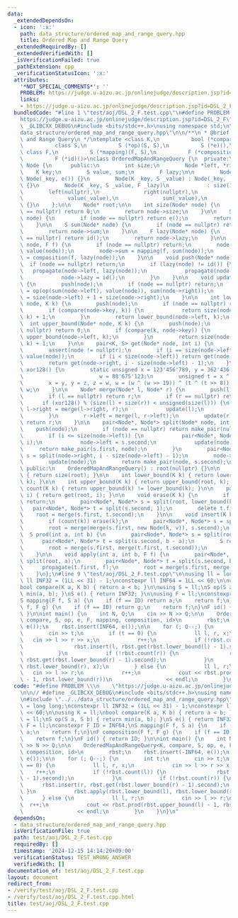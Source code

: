 ```yaml
---
data:
  _extendedDependsOn:
  - icon: ':x:'
    path: data_structure/ordered_map_and_range_query.hpp
    title: Ordered Map and Range Query
  _extendedRequiredBy: []
  _extendedVerifiedWith: []
  _isVerificationFailed: true
  _pathExtension: cpp
  _verificationStatusIcon: ':x:'
  attributes:
    '*NOT_SPECIAL_COMMENTS*': ''
    PROBLEM: https://judge.u-aizu.ac.jp/onlinejudge/description.jsp?id=DSL_2_F
    links:
    - https://judge.u-aizu.ac.jp/onlinejudge/description.jsp?id=DSL_2_F
  bundledCode: "#line 1 \"test/aoj/DSL_2_F.test.cpp\"\n#define PROBLEM \\\n    \"\
    https://judge.u-aizu.ac.jp/onlinejudge/description.jsp?id=DSL_2_F\"\n\n// #define\
    \ _GLIBCXX_DEBUG\n#include <bits/stdc++.h>\nusing namespace std;\n\n#line 2 \"\
    data_structure/ordered_map_and_range_query.hpp\"\n\n/**\n * @brief Ordered Map\
    \ and Range Query\n */\ntemplate <class K,\n          bool (*compare)(K, K),\n\
    \          class S,\n          S (*op)(S, S),\n          S (*e)(),\n         \
    \ class F,\n          S (*mapping)(F, S),\n          F (*composition)(F, F),\n\
    \          F (*id)()>\nclass OrderedMapAndRangeQuery {\n  private:\n    class\
    \ Node {\n      public:\n        int size;\n        Node *left, *right;\n    \
    \    K key;\n        S value, sum;\n        F lazy;\n\n        Node(K _key) :\
    \ Node(_key, e()) {}\n        Node(K _key, S _value) : Node(_key, _value, id())\
    \ {}\n        Node(K _key, S _value, F _lazy)\n            : size(1),\n      \
    \        left(nullptr),\n              right(nullptr),\n              key(_key),\n\
    \              value(_value),\n              sum(_value),\n              lazy(_lazy)\
    \ {}\n    };\n\n    Node* root;\n\n    int size(Node* node) {\n        if (node\
    \ == nullptr) return 0;\n        return node->size;\n    }\n\n    S value(Node*\
    \ node) {\n        if (node == nullptr) return e();\n        return node->value;\n\
    \    }\n\n    S sum(Node* node) {\n        if (node == nullptr) return e();\n\
    \        return node->sum;\n    }\n\n    F lazy(Node* node) {\n        if (node\
    \ == nullptr) return id();\n        return node->lazy;\n    }\n\n    void propagate(Node*\
    \ node, F f) {\n        if (node == nullptr) return;\n        node->value = mapping(f,\
    \ value(node));\n        node->sum = mapping(f, sum(node));\n        node->lazy\
    \ = composition(f, lazy(node));\n    }\n\n    void push(Node* node) {\n      \
    \  if (node == nullptr) return;\n        if (lazy(node) != id()) {\n         \
    \   propagate(node->left, lazy(node));\n            propagate(node->right, lazy(node));\n\
    \            node->lazy = id();\n        }\n    }\n\n    void update(Node* node)\
    \ {\n        push(node);\n        if (node == nullptr) return;\n        node->sum\
    \ = op(op(sum(node->left), value(node)), sum(node->right));\n        node->size\
    \ = size(node->left) + 1 + size(node->right);\n    }\n\n    int lower_bound(Node*\
    \ node, K k) {\n        push(node);\n        if (node == nullptr) return 0;\n\
    \        if (compare(node->key, k)) {\n            return size(node->left) + lower_bound(node->right,\
    \ k) + 1;\n        }\n        return lower_bound(node->left, k);\n    }\n\n  \
    \  int upper_bound(Node* node, K k) {\n        push(node);\n        if (node ==\
    \ nullptr) return 0;\n        if (compare(k, node->key)) {\n            return\
    \ upper_bound(node->left, k);\n        }\n        return size(node->left) + upper_bound(node->right,\
    \ k) + 1;\n    }\n\n    pair<K, S> get(Node* node, int i) {\n        push(node);\n\
    \        assert(node != nullptr);\n        if (i == size(node->left)) return make_pair(node->key,\
    \ value(node));\n        if (i < size(node->left)) return get(node->left, i);\n\
    \        return get(node->right, i - size(node->left) - 1);\n    }\n\n    unsigned\
    \ xor128() {\n        static unsigned x = 123'456'789, y = 362'436'069, z = 521'288'629,\n\
    \                        w = 88'675'123;\n        unsigned t = x ^ (x << 11);\n\
    \        x = y, y = z, z = w, w = (w ^ (w >> 19)) ^ (t ^ (t >> 8));\n        return\
    \ w;\n    }\n\n    Node* merge(Node* l, Node* r) {\n        push(l), push(r);\n\
    \        if (l == nullptr) return r;\n        if (r == nullptr) return l;\n  \
    \      if (xor128() % (size(l) + size(r)) < unsigned(size(l))) {\n           \
    \ l->right = merge(l->right, r);\n            update(l);\n            return l;\n\
    \        }\n        r->left = merge(l, r->left);\n        update(r);\n       \
    \ return r;\n    }\n\n    pair<Node*, Node*> split(Node* node, int i) {\n    \
    \    push(node);\n        if (node == nullptr) return make_pair(nullptr, nullptr);\n\
    \        if (i <= size(node->left)) {\n            pair<Node*, Node*> s = split(node->left,\
    \ i);\n            node->left = s.second;\n            update(node);\n       \
    \     return make_pair(s.first, node);\n        }\n        pair<Node*, Node*>\
    \ s = split(node->right, i - size(node->left) - 1);\n        node->right = s.first;\n\
    \        update(node);\n        return make_pair(node, s.second);\n    }\n\n \
    \ public:\n    OrderedMapAndRangeQuery() : root(nullptr) {}\n\n    int size()\
    \ { return size(root); }\n\n    int lower_bound(K k) { return lower_bound(root,\
    \ k); }\n\n    int upper_bound(K k) { return upper_bound(root, k); }\n\n    bool\
    \ count(K k) { return upper_bound(k) != lower_bound(k); }\n\n    pair<K, S> get(int\
    \ i) { return get(root, i); }\n\n    void erase(K k) {\n        if (!count(k))\
    \ return;\n        pair<Node*, Node*> s = split(root, lower_bound(k));\n     \
    \   pair<Node*, Node*> t = split(s.second, 1);\n        delete t.first;\n    \
    \    root = merge(s.first, t.second);\n    }\n\n    void insert(K k, S v) {\n\
    \        if (count(k)) erase(k);\n        pair<Node*, Node*> s = split(root, lower_bound(k));\n\
    \        root = merge(merge(s.first, new Node(k, v)), s.second);\n    }\n\n  \
    \  S prod(int a, int b) {\n        pair<Node*, Node*> s = split(root, a);\n  \
    \      pair<Node*, Node*> t = split(s.second, b - a);\n        S res = sum(t.first);\n\
    \        root = merge(s.first, merge(t.first, t.second));\n        return res;\n\
    \    }\n\n    void apply(int a, int b, F f) {\n        pair<Node*, Node*> s =\
    \ split(root, a);\n        pair<Node*, Node*> t = split(s.second, b - a);\n  \
    \      propagate(t.first, f);\n        root = merge(s.first, merge(t.first, t.second));\n\
    \    }\n};\n#line 9 \"test/aoj/DSL_2_F.test.cpp\"\n\nusing ll = long long;\nconstexpr\
    \ ll INF32 = (1LL << 31) - 1;\nconstexpr ll INF64 = 1LL << 60;\n\nusing K = ll;\n\
    bool compare(K a, K b) { return a < b; }\n\nusing S = ll;\nS op(S a, S b) { return\
    \ min(a, b); }\nS e() { return INF32; }\n\nusing F = ll;\nconstexpr F ID = INF64;\n\
    S mapping(F f, S a) {\n    if (f == ID) return a;\n    return f;\n}\nF composition(F\
    \ f, F g) {\n    if (f == ID) return g;\n    return f;\n}\nF id() { return ID;\
    \ }\n\nint main() {\n    int N, Q;\n    cin >> N >> Q;\n\n    OrderedMapAndRangeQuery<K,\
    \ compare, S, op, e, F, mapping, composition, id>\n        rbst;\n    rbst.insert(-INF64,\
    \ e());\n    rbst.insert(INF64, e());\n\n    for (; Q--;) {\n        int t;\n\
    \        cin >> t;\n        if (t == 0) {\n            ll l, r, x;\n         \
    \   cin >> l >> r >> x;\n            r++;\n            if (!rbst.count(l)) {\n\
    \                rbst.insert(l, rbst.get(rbst.lower_bound(l) - 1).second);\n \
    \           }\n            if (!rbst.count(r)) {\n                rbst.insert(r,\
    \ rbst.get(rbst.lower_bound(r) - 1).second);\n            }\n            rbst.apply(rbst.lower_bound(l),\
    \ rbst.lower_bound(r), x);\n        } else {\n            ll l, r;\n         \
    \   cin >> l >> r;\n            r++;\n            cout << rbst.prod(rbst.upper_bound(l)\
    \ - 1, rbst.lower_bound(r))\n                 << endl;\n        }\n    }\n}\n"
  code: "#define PROBLEM \\\n    \"https://judge.u-aizu.ac.jp/onlinejudge/description.jsp?id=DSL_2_F\"\
    \n\n// #define _GLIBCXX_DEBUG\n#include <bits/stdc++.h>\nusing namespace std;\n\
    \n#include \"../../data_structure/ordered_map_and_range_query.hpp\"\n\nusing ll\
    \ = long long;\nconstexpr ll INF32 = (1LL << 31) - 1;\nconstexpr ll INF64 = 1LL\
    \ << 60;\n\nusing K = ll;\nbool compare(K a, K b) { return a < b; }\n\nusing S\
    \ = ll;\nS op(S a, S b) { return min(a, b); }\nS e() { return INF32; }\n\nusing\
    \ F = ll;\nconstexpr F ID = INF64;\nS mapping(F f, S a) {\n    if (f == ID) return\
    \ a;\n    return f;\n}\nF composition(F f, F g) {\n    if (f == ID) return g;\n\
    \    return f;\n}\nF id() { return ID; }\n\nint main() {\n    int N, Q;\n    cin\
    \ >> N >> Q;\n\n    OrderedMapAndRangeQuery<K, compare, S, op, e, F, mapping,\
    \ composition, id>\n        rbst;\n    rbst.insert(-INF64, e());\n    rbst.insert(INF64,\
    \ e());\n\n    for (; Q--;) {\n        int t;\n        cin >> t;\n        if (t\
    \ == 0) {\n            ll l, r, x;\n            cin >> l >> r >> x;\n        \
    \    r++;\n            if (!rbst.count(l)) {\n                rbst.insert(l, rbst.get(rbst.lower_bound(l)\
    \ - 1).second);\n            }\n            if (!rbst.count(r)) {\n          \
    \      rbst.insert(r, rbst.get(rbst.lower_bound(r) - 1).second);\n           \
    \ }\n            rbst.apply(rbst.lower_bound(l), rbst.lower_bound(r), x);\n  \
    \      } else {\n            ll l, r;\n            cin >> l >> r;\n          \
    \  r++;\n            cout << rbst.prod(rbst.upper_bound(l) - 1, rbst.lower_bound(r))\n\
    \                 << endl;\n        }\n    }\n}\n"
  dependsOn:
  - data_structure/ordered_map_and_range_query.hpp
  isVerificationFile: true
  path: test/aoj/DSL_2_F.test.cpp
  requiredBy: []
  timestamp: '2024-12-15 14:14:20+09:00'
  verificationStatus: TEST_WRONG_ANSWER
  verifiedWith: []
documentation_of: test/aoj/DSL_2_F.test.cpp
layout: document
redirect_from:
- /verify/test/aoj/DSL_2_F.test.cpp
- /verify/test/aoj/DSL_2_F.test.cpp.html
title: test/aoj/DSL_2_F.test.cpp
---
```


